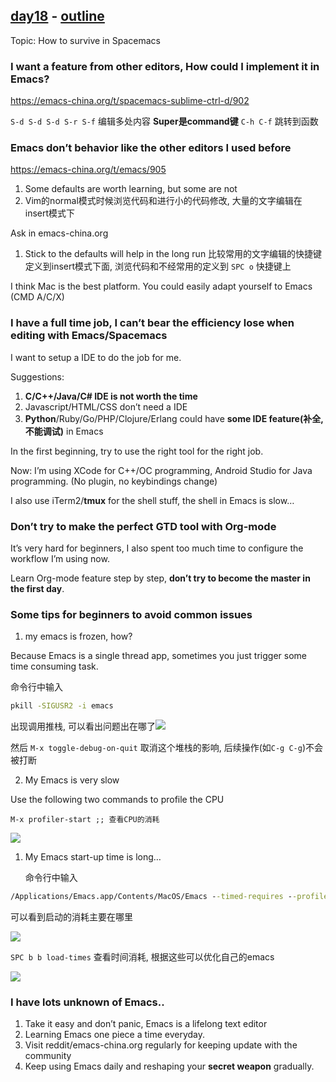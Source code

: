## [day18](https://emacs-china.org/t/21-emacs-18/946) - [outline](https://github.com/emacs-china/Spacemacs-rocks/tree/master/Season2/day18)

Topic: How to survive in Spacemacs

### I want a feature from other editors, How could I implement it in Emacs?

<https://emacs-china.org/t/spacemacs-sublime-ctrl-d/902>

`S-d S-d S-d S-r S-f` 编辑多处内容  **Super是command键** `C-h C-f` 跳转到函数

### Emacs don’t behavior like the other editors I used before

<https://emacs-china.org/t/emacs/905>

1. Some defaults are worth learning, but some are not
2. Vim的normal模式时候浏览代码和进行小的代码修改, 大量的文字编辑在insert模式下

Ask in emacs-china.org

1. Stick to the defaults will help in the long run
   比较常用的文字编辑的快捷键定义到insert模式下面, 浏览代码和不经常用的定义到 `SPC o` 快捷键上

I think Mac is the best platform. You could easily adapt yourself to Emacs (CMD A/C/X)

### I have a full time job, I can’t bear the efficiency lose when editing with Emacs/Spacemacs

I want to setup a IDE to do the job for me.

Suggestions:

1. **C/C++/Java/C# IDE is not worth the time**
2. Javascript/HTML/CSS don’t need a IDE
3. **Python**/Ruby/Go/PHP/Clojure/Erlang could have **some IDE feature(补全, 不能调试)** in Emacs

In the first beginning, try to use the right tool for the right job.

Now: I’m using XCode for C++/OC programming, Android Studio for Java programming. (No plugin, no keybindings change)

I also use iTerm2/**tmux** for the shell stuff, the shell in Emacs is slow…

### Don’t try to make the perfect GTD tool with Org-mode

It’s very hard for beginners, I also spent too much time to configure the workflow I’m using now.

Learn Org-mode feature step by step, **don’t try to become the master in the first day**.

### Some tips for beginners to avoid common issues

1. my emacs is frozen, how?

Because Emacs is a single thread app, sometimes you just trigger some time consuming task.

命令行中输入

```cmd
pkill -SIGUSR2 -i emacs
```

出现调用推栈, 可以看出问题出在哪了![](https://cdn.jsdelivr.net/gh/lisatiy/picbed-lisatiy@master/img/2020/1588420568419.png)

然后 `M-x toggle-debug-on-quit` 取消这个堆栈的影响, 后续操作(如`C-g C-g`)不会被打断

2. My Emacs is very slow

Use the following two commands to profile the CPU

```elisp
M-x profiler-start ;; 查看CPU的消耗
```

![](https://cdn.jsdelivr.net/gh/lisatiy/picbed-lisatiy@master/img/2020/1588420895735.png)

1. My Emacs start-up time is long…

   命令行中输入

```cmd
/Applications/Emacs.app/Contents/MacOS/Emacs --timed-requires --profile
```

可以看到启动的消耗主要在哪里

![](https://cdn.jsdelivr.net/gh/lisatiy/picbed-lisatiy@master/img/2020/1588421041450.png)

`SPC b b load-times` 查看时间消耗, 根据这些可以优化自己的emacs

![](https://cdn.jsdelivr.net/gh/lisatiy/picbed-lisatiy@master/img/2020/1588421180427.png)

### I have lots unknown of Emacs..

1. Take it easy and don’t panic, Emacs is a lifelong text editor
2. Learning Emacs one piece a time everyday.
3. Visit reddit/emacs-china.org regularly for keeping update with the community
4. Keep using Emacs daily and reshaping your **secret weapon** gradually.